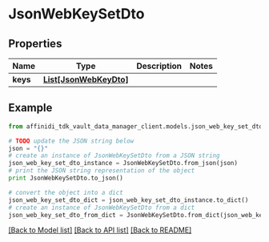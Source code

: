 # JsonWebKeySetDto

## Properties

| Name     | Type                                        | Description | Notes |
| -------- | ------------------------------------------- | ----------- | ----- |
| **keys** | [**List[JsonWebKeyDto]**](JsonWebKeyDto.md) |             |

## Example

```python
from affinidi_tdk_vault_data_manager_client.models.json_web_key_set_dto import JsonWebKeySetDto

# TODO update the JSON string below
json = "{}"
# create an instance of JsonWebKeySetDto from a JSON string
json_web_key_set_dto_instance = JsonWebKeySetDto.from_json(json)
# print the JSON string representation of the object
print JsonWebKeySetDto.to_json()

# convert the object into a dict
json_web_key_set_dto_dict = json_web_key_set_dto_instance.to_dict()
# create an instance of JsonWebKeySetDto from a dict
json_web_key_set_dto_from_dict = JsonWebKeySetDto.from_dict(json_web_key_set_dto_dict)
```

[[Back to Model list]](../README.md#documentation-for-models) [[Back to API list]](../README.md#documentation-for-api-endpoints) [[Back to README]](../README.md)
